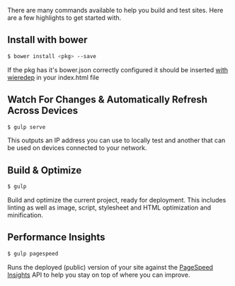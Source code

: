 There are many commands available to help you build and test sites. Here are a few highlights to get started with.

## Install with bower

```sh
$ bower install <pkg> --save
```
If the pkg has it's bower.json correctly configured it should be inserted [with wieredep](https://github.com/taptapship/wiredep) in your index.html file 

## Watch For Changes & Automatically Refresh Across Devices

```sh
$ gulp serve
```

This outputs an IP address you can use to locally test and another that can be used on devices connected to your network.

## Build & Optimize

```sh
$ gulp
```

Build and optimize the current project, ready for deployment.
This includes linting as well as image, script, stylesheet and HTML optimization and minification.

## Performance Insights

```sh
$ gulp pagespeed
```

Runs the deployed (public) version of your site against the [PageSpeed Insights](https://developers.google.com/speed/pagespeed/insights/) API to help you stay on top of where you can improve.
